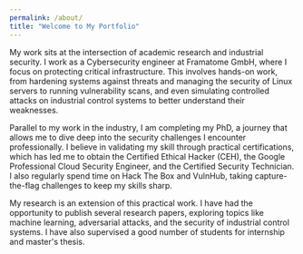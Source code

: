 ```yaml
---
permalink: /about/
title: "Welcome to My Portfolio"
---
```


My work sits at the intersection of academic research and industrial security. I work as a Cybersecurity engineer at Framatome GmbH, where I focus on protecting critical infrastructure. This involves hands-on work, from hardening systems against threats and managing the security of Linux servers to running vulnerability scans, and even simulating controlled attacks on industrial control systems to better understand  their weaknesses.

Parallel to my work in the industry, I am completing my PhD, a journey that allows me to dive deep into the security challenges I encounter professionally. I believe in validating my skill through practical certifications, which has led me to obtain the Certified Ethical Hacker (CEH), the Google Professional Cloud Security Engineer, and the Certified Security Technician. I also regularly spend time on Hack The Box and VulnHub, taking capture-the-flag challenges to keep my skills sharp.

My research is an extension of this practical work. I have had the opportunity to publish several research papers, exploring topics like machine learning, adversarial attacks, and the security of industrial control systems. I have also supervised a good number of students for internship and master's thesis.